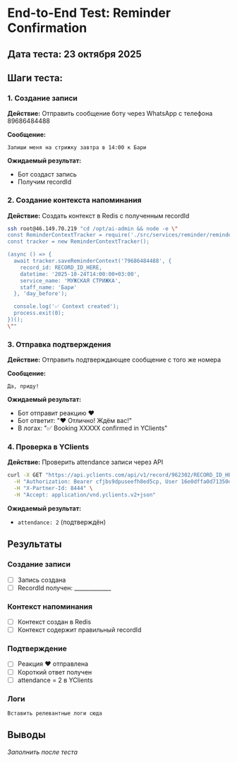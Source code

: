 # End-to-End Test: Reminder Confirmation

## Дата теста: 23 октября 2025

## Шаги теста:

### 1. Создание записи
**Действие:** Отправить сообщение боту через WhatsApp с телефона 89686484488

**Сообщение:**
```
Запиши меня на стрижку завтра в 14:00 к Бари
```

**Ожидаемый результат:**
- Бот создаст запись
- Получим recordId

### 2. Создание контекста напоминания
**Действие:** Создать контекст в Redis с полученным recordId

```bash
ssh root@46.149.70.219 "cd /opt/ai-admin && node -e \"
const ReminderContextTracker = require('./src/services/reminder/reminder-context-tracker');
const tracker = new ReminderContextTracker();

(async () => {
  await tracker.saveReminderContext('79686484488', {
    record_id: RECORD_ID_HERE,
    datetime: '2025-10-24T14:00:00+03:00',
    service_name: 'МУЖСКАЯ СТРИЖКА',
    staff_name: 'Бари'
  }, 'day_before');

  console.log('✅ Context created');
  process.exit(0);
})();
\""
```

### 3. Отправка подтверждения
**Действие:** Отправить подтверждающее сообщение с того же номера

**Сообщение:**
```
Да, приду!
```

**Ожидаемый результат:**
- Бот отправит реакцию ❤️
- Бот ответит: "❤️ Отлично! Ждём вас!"
- В логах: "✅ Booking XXXXX confirmed in YClients"

### 4. Проверка в YClients
**Действие:** Проверить attendance записи через API

```bash
curl -X GET "https://api.yclients.com/api/v1/record/962302/RECORD_ID_HERE" \
  -H "Authorization: Bearer cfjbs9dpuseefh8ed5cp, User 16e0dffa0d71350dcb83381e03e7af29" \
  -H "X-Partner-Id: 8444" \
  -H "Accept: application/vnd.yclients.v2+json"
```

**Ожидаемый результат:**
- `attendance: 2` (подтверждён)

## Результаты

### Создание записи
- [ ] Запись создана
- [ ] RecordId получен: _____________

### Контекст напоминания
- [ ] Контекст создан в Redis
- [ ] Контекст содержит правильный recordId

### Подтверждение
- [ ] Реакция ❤️ отправлена
- [ ] Короткий ответ получен
- [ ] attendance = 2 в YClients

### Логи
```
Вставить релевантные логи сюда
```

## Выводы
_Заполнить после теста_
